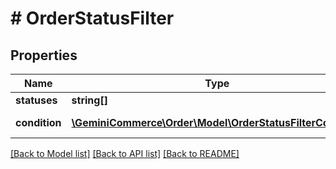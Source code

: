 # # OrderStatusFilter


## Properties 


Name | Type | Description | Notes
------------ | ------------- | ------------- | -------------
**statuses**| **string[]** |   | [optional]
**condition**| [**\GeminiCommerce\Order\Model\OrderStatusFilterCondition**](OrderStatusFilterCondition.md) |  for more information please, see Model/OrderStatusFilterCondition.php  | [optional]


[[Back to Model list]](../../README.md#models) [[Back to API list]](../../README.md#endpoints) [[Back to README]](../../README.md)

